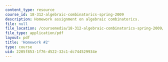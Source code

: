 ```yaml
---
content_type: resource
course_id: 18-312-algebraic-combinatorics-spring-2009
description: Homework assignment on algebraic combinatorics.
file: null
file_location: /coursemedia/18-312-algebraic-combinatorics-spring-2009/2205f8531f76d52232c1dc744529934e_MIT18_312S09_hw02.pdf
file_type: application/pdf
layout: pdf
title: 'Homework #2'
type: course
uid: 2205f853-1f76-d522-32c1-dc744529934e
---
```

